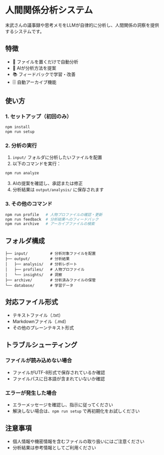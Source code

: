 # 人間関係分析システム

末武さんの議事録や思考メモをLLMが自律的に分析し、人間関係の洞察を提供するシステムです。

## 特徴

- 📁 ファイルを置くだけで自動分析
- 🤖 AIが分析方法を提案
- 📚 フィードバックで学習・改善
- 🗄️ 自動アーカイブ機能

## 使い方

### 1. セットアップ（初回のみ）
```bash
npm install
npm run setup
```

### 2. 分析の実行
1. `input/` フォルダに分析したいファイルを配置
2. 以下のコマンドを実行：
```bash
npm run analyze
```
3. AIの提案を確認し、承認または修正
4. 分析結果は `output/analysis/` に保存されます

### 3. その他のコマンド
```bash
npm run profile   # 人物プロファイルの確認・更新
npm run feedback  # 分析結果へのフィードバック
npm run archive   # アーカイブファイルの検索
```

## フォルダ構成

```
├── input/          # 分析対象ファイルを配置
├── output/         # 分析結果
│   ├── analysis/   # 分析レポート
│   ├── profiles/   # 人物プロファイル
│   └── insights/   # 洞察
├── archive/        # 分析済みファイルの保管
└── database/       # 学習データ
```

## 対応ファイル形式

- テキストファイル（.txt）
- Markdownファイル（.md）
- その他のプレーンテキスト形式

## トラブルシューティング

### ファイルが読み込めない場合
- ファイルがUTF-8形式で保存されているか確認
- ファイルパスに日本語が含まれていないか確認

### エラーが発生した場合
- エラーメッセージを確認し、指示に従ってください
- 解決しない場合は、`npm run setup` で再初期化をお試しください

## 注意事項

- 個人情報や機密情報を含むファイルの取り扱いにはご注意ください
- 分析結果は参考情報としてご利用ください